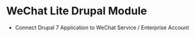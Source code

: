 # WeChat Lite Drupal Module

* Connect Drupal 7 Application to WeChat Service / Enterprise Account

